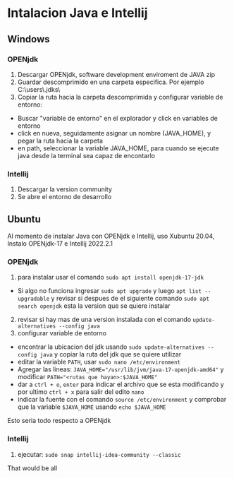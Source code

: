 # Intalacion Java e Intellij

## Windows
### OPENjdk
1. Descargar OPENjdk, software development enviroment de JAVA zip
2. Guardar descomprimido en una carpeta especifica. Por ejemplo C:\users\\.jdks\
3. Copiar la ruta hacia la carpeta descomprimida y configurar variable de entorno:
- Buscar "variable de entorno" en el explorador y click en variables de entorno
- click en nueva, seguidamente asignar un nombre (JAVA_HOME), y pegar la ruta hacia la carpeta
- en path, seleccionar la variable JAVA_HOME, para cuando se ejecute java desde la terminal sea capaz de encontarlo
### Intellij
1. Descargar la version community
2. Se abre el entorno de desarrollo

## Ubuntu
Al momento de instalar Java con OPENjdk e Intellij, uso Xubuntu 20.04, Instalo OPENjdk-17 e Intellij 2022.2.1

### OPENjdk
1. para instalar usar el comando `sudo apt install openjdk-17-jdk`
- Si algo no funciona ingresar `sudo apt upgrade` y luego `apt list --upgradable` y revisar si despues de el siguiente comando `sudo apt search openjdk` esta la version que se quiere instalar
2. revisar si hay mas de una version instalada con el comando `update-alternatives --config java`
3. configurar variable de entorno
- encontrar la ubicacion del jdk usando `sudo update-alternatives --config java` y copiar la ruta del jdk que se quiere utilizar
- editar la variable `PATH`, usar `sudo nano /etc/environment`
- Agregar las lineas: `JAVA_HOME="/usr/lib/jvm/java-17-openjdk-amd64"` y modificar `PATH="<rutas que hayan>:$JAVA_HOME"`
- dar a `ctrl + o`, `enter` para indicar el archivo que se esta modificando y por ultimo `ctrl + x` para salir del edito `nano`
- indicar la fuente con el comando `source /etc/environment` y comprobar que la variable `$JAVA_HOME` usando `echo $JAVA_HOME`

Esto seria todo respecto a OPENjdk

### Intellij 
1. ejecutar: `sudo snap intellij-idea-community --classic`

That would be all